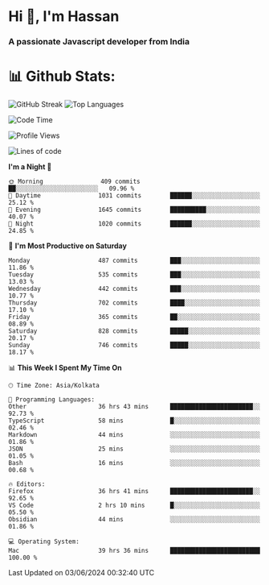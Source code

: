 # Hi 👋, I'm Hassan
### A passionate Javascript developer from India


# 📊 Github Stats:
![GitHub Streak](https://github-readme-streak-stats.herokuapp.com/?user=codeblooded47&theme=dracula&hide_border=false)
![Top Languages](https://github-readme-stats.vercel.app/api/top-langs/?username=codeblooded47&layout=compact&theme=dracula)



<!--START_SECTION:waka-->
![Code Time](http://img.shields.io/badge/Code%20Time-745%20hrs%2051%20mins-blue)

![Profile Views](http://img.shields.io/badge/Profile%20Views-15-blue)

![Lines of code](https://img.shields.io/badge/From%20Hello%20World%20I%27ve%20Written-23.5%20million%20lines%20of%20code-blue)

**I'm a Night 🦉** 

```text
🌞 Morning                409 commits         ██░░░░░░░░░░░░░░░░░░░░░░░   09.96 % 
🌆 Daytime                1031 commits        ██████░░░░░░░░░░░░░░░░░░░   25.12 % 
🌃 Evening                1645 commits        ██████████░░░░░░░░░░░░░░░   40.07 % 
🌙 Night                  1020 commits        ██████░░░░░░░░░░░░░░░░░░░   24.85 % 
```
📅 **I'm Most Productive on Saturday** 

```text
Monday                   487 commits         ███░░░░░░░░░░░░░░░░░░░░░░   11.86 % 
Tuesday                  535 commits         ███░░░░░░░░░░░░░░░░░░░░░░   13.03 % 
Wednesday                442 commits         ███░░░░░░░░░░░░░░░░░░░░░░   10.77 % 
Thursday                 702 commits         ████░░░░░░░░░░░░░░░░░░░░░   17.10 % 
Friday                   365 commits         ██░░░░░░░░░░░░░░░░░░░░░░░   08.89 % 
Saturday                 828 commits         █████░░░░░░░░░░░░░░░░░░░░   20.17 % 
Sunday                   746 commits         █████░░░░░░░░░░░░░░░░░░░░   18.17 % 
```


📊 **This Week I Spent My Time On** 

```text
🕑︎ Time Zone: Asia/Kolkata

💬 Programming Languages: 
Other                    36 hrs 43 mins      ███████████████████████░░   92.73 % 
TypeScript               58 mins             █░░░░░░░░░░░░░░░░░░░░░░░░   02.46 % 
Markdown                 44 mins             ░░░░░░░░░░░░░░░░░░░░░░░░░   01.86 % 
JSON                     25 mins             ░░░░░░░░░░░░░░░░░░░░░░░░░   01.05 % 
Bash                     16 mins             ░░░░░░░░░░░░░░░░░░░░░░░░░   00.68 % 

🔥 Editors: 
Firefox                  36 hrs 41 mins      ███████████████████████░░   92.65 % 
VS Code                  2 hrs 10 mins       █░░░░░░░░░░░░░░░░░░░░░░░░   05.50 % 
Obsidian                 44 mins             ░░░░░░░░░░░░░░░░░░░░░░░░░   01.86 % 

💻 Operating System: 
Mac                      39 hrs 36 mins      █████████████████████████   100.00 % 
```


 Last Updated on 03/06/2024 00:32:40 UTC
<!--END_SECTION:waka-->

